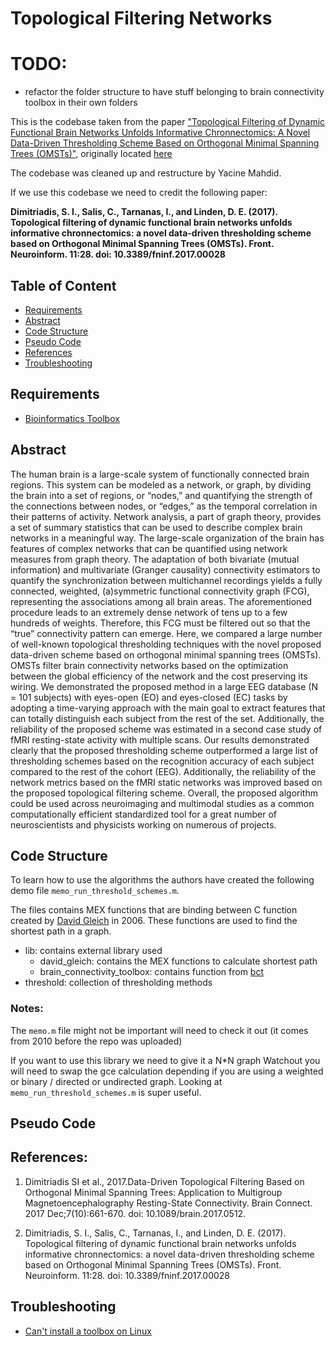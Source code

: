 # Topological Filtering Networks

# TODO:
- refactor the folder structure to have stuff belonging to brain connectivity toolbox in their own folders

This is the codebase taken from the paper ["Topological Filtering of Dynamic Functional Brain Networks Unfolds Informative Chronnectomics: A Novel Data-Driven Thresholding Scheme Based on Orthogonal Minimal Spanning Trees (OMSTs)"](https://www.frontiersin.org/articles/10.3389/fninf.2017.00028/full), originally located [here](https://github.com/stdimitr/topological_filtering_networks)

The codebase was cleaned up and restructure by Yacine Mahdid.

If we use this codebase we need to credit the following paper:

**Dimitriadis, S. I., Salis, C., Tarnanas, I., and Linden, D. E. (2017). Topological filtering of dynamic functional brain networks unfolds informative chronnectomics: a novel data-driven thresholding scheme based on Orthogonal Minimal Spanning Trees (OMSTs). Front. Neuroinform. 11:28. doi: 10.3389/fninf.2017.00028**


## Table of Content
- [Requirements](#requirements)
- [Abstract](#abstract)
- [Code Structure](#code-structure)
- [Pseudo Code](#pseudo-code)
- [References](#references)
- [Troubleshooting](#troubleshooting)


## Requirements
- [Bioinformatics Toolbox](https://www.mathworks.com/products/bioinfo.html?s_tid=AO_PR_info) 

## Abstract
The human brain is a large-scale system of functionally connected brain regions. This system can be modeled as a network, or graph, by dividing the brain into a set of regions, or “nodes,” and quantifying the strength of the connections between nodes, or “edges,” as the temporal correlation in their patterns of activity. Network analysis, a part of graph theory, provides a set of summary statistics that can be used to describe complex brain networks in a meaningful way. The large-scale organization of the brain has features of complex networks that can be quantified using network measures from graph theory. The adaptation of both bivariate (mutual information) and multivariate (Granger causality) connectivity estimators to quantify the synchronization between multichannel recordings yields a fully connected, weighted, (a)symmetric functional connectivity graph (FCG), representing the associations among all brain areas. The aforementioned procedure leads to an extremely dense network of tens up to a few hundreds of weights. Therefore, this FCG must be filtered out so that the “true” connectivity pattern can emerge. Here, we compared a large number of well-known topological thresholding techniques with the novel proposed data-driven scheme based on orthogonal minimal spanning trees (OMSTs). OMSTs filter brain connectivity networks based on the optimization between the global efficiency of the network and the cost preserving its wiring. We demonstrated the proposed method in a large EEG database (N = 101 subjects) with eyes-open (EO) and eyes-closed (EC) tasks by adopting a time-varying approach with the main goal to extract features that can totally distinguish each subject from the rest of the set. Additionally, the reliability of the proposed scheme was estimated in a second case study of fMRI resting-state activity with multiple scans. Our results demonstrated clearly that the proposed thresholding scheme outperformed a large list of thresholding schemes based on the recognition accuracy of each subject compared to the rest of the cohort (EEG). Additionally, the reliability of the network metrics based on the fMRI static networks was improved based on the proposed topological filtering scheme. Overall, the proposed algorithm could be used across neuroimaging and multimodal studies as a common computationally efficient standardized tool for a great number of neuroscientists and physicists working on numerous of projects.

## Code Structure

To learn how to use the algorithms the authors have created the following demo file `memo_run_threshold_schemes.m`.

The files contains MEX functions that are binding between C function created by [David Gleich](https://www.cs.purdue.edu/homes/dgleich/) in 2006. These functions are used to find the shortest path in a graph.


- lib: contains external library used
    - david_gleich: contains the MEX functions to calculate shortest path
    - brain_connectivity_toolbox: contains function from [bct](https://sites.google.com/site/bctnet/)
- threshold: collection of thresholding methods

### Notes:
The `memo.m` file might not be important will need to check it out (it comes from 2010 before the repo was uploaded) 

If you want to use this library we need to give it a N*N graph
Watchout you will need to swap the gce calculation depending if 
you are using a weighted or binary / directed or undirected graph. Looking at `memo_run_threshold_schemes.m` is super useful.




## Pseudo Code


## References:

1. Dimitriadis SI et al., 2017.Data-Driven Topological Filtering Based on Orthogonal Minimal Spanning Trees: Application to Multigroup Magnetoencephalography Resting-State Connectivity.
Brain Connect. 2017 Dec;7(10):661-670. doi: 10.1089/brain.2017.0512.


2. Dimitriadis, S. I., Salis, C., Tarnanas, I., and Linden, D. E. (2017). Topological filtering of dynamic functional brain networks unfolds informative chronnectomics: a novel data-driven thresholding scheme based on Orthogonal Minimal Spanning Trees (OMSTs). Front. Neuroinform. 11:28. doi: 10.3389/fninf.2017.00028

## Troubleshooting
- [Can't install a toolbox on Linux](https://www.mathworks.com/matlabcentral/answers/334889-can-t-install-any-toolboxes-because-can-t-write-to-usr-local-matlab-r2017)
